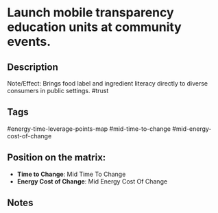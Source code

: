 # Launch mobile transparency education units at community events.

## Description
Note/Effect: Brings food label and ingredient literacy directly to diverse consumers in public settings.   #trust

## Tags
#energy-time-leverage-points-map #mid-time-to-change #mid-energy-cost-of-change

## Position on the matrix:
- **Time to Change**: Mid Time To Change
- **Energy Cost of Change**: Mid Energy Cost Of Change

## Notes
<!-- Add your notes here -->
